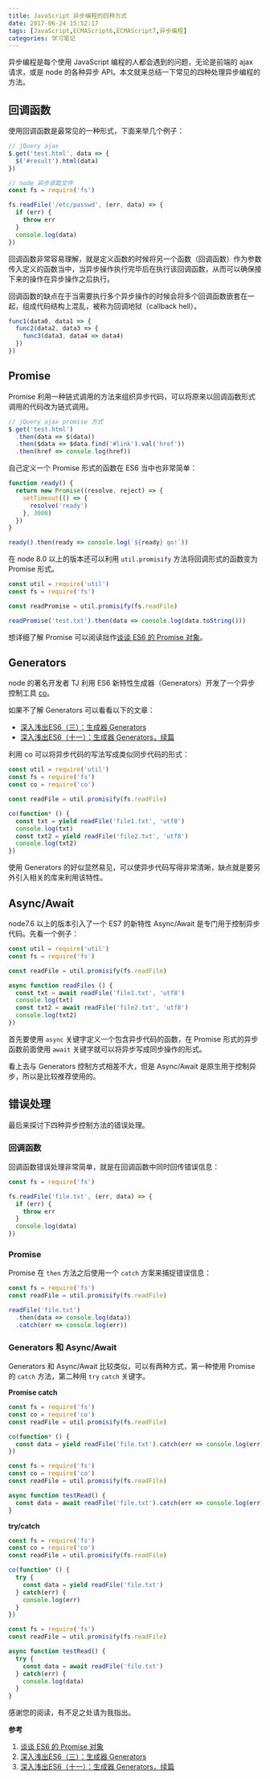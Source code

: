 ```yaml
---
title: JavaScript 异步编程的四种方式
date: 2017-06-24 15:52:17
tags: [JavaScript,ECMAScript6,ECMAScript7,异步编程]
categories: 学习笔记
---
```


异步编程是每个使用 JavaScript 编程的人都会遇到的问题，无论是前端的 ajax 请求，或是 node 的各种异步 API。本文就来总结一下常见的四种处理异步编程的方法。

<!-- more -->

## 回调函数

使用回调函数是最常见的一种形式，下面来举几个例子：

```javascript
// jQuery ajax
$.get('test.html', data => {
  $('#result').html(data)
})
```

```javascript
// node 异步读取文件
const fs = require('fs')

fs.readFile('/etc/passwd', (err, data) => {
  if (err) {
    throw err
  }
  console.log(data)
})
```
回调函数非常容易理解，就是定义函数的时候将另一个函数（回调函数）作为参数传入定义的函数当中，当异步操作执行完毕后在执行该回调函数，从而可以确保接下来的操作在异步操作之后执行。

回调函数的缺点在于当需要执行多个异步操作的时候会将多个回调函数嵌套在一起，组成代码结构上混乱，被称为回调地狱（callback hell）。

```javascript
func1(data0, data1 => {
  func2(data2, data3 => {
    func3(data3, data4 => data4)
  })
})
```

## Promise

Promise 利用一种链式调用的方法来组织异步代码，可以将原来以回调函数形式调用的代码改为链式调用。

```javascript
// jQuery ajax promise 方式
$.get('test.html')
  .then(data => $(data))
  .then($data => $data.find('#link').val('href'))
  .then(href => console.log(href))
```

自己定义一个 Promise 形式的函数在 ES6 当中也非常简单：

```javascript
function ready() {
  return new Promise((resolve, reject) => {
    setTimeout(() => {
      resolve('ready')
    }, 3000)
  })
}

ready().then(ready => console.log(`${ready} go!`))
```

在 node 8.0 以上的版本还可以利用 `util.promisify` 方法将回调形式的函数变为 Promise 形式。

```javascript
const util = require('util')
const fs = require('fs')

const readPromise = util.promisify(fs.readFile)

readPromise('test.txt').then(data => console.log(data.toString()))
```

想详细了解 Promise 可以阅读拙作[谈谈 ES6 的 Promise 对象](http://blog.acwong.org/2015/06/22/es6-promise/)。

## Generators

node 的著名开发者 TJ 利用 ES6 新特性生成器（Generators）开发了一个异步控制工具 [co](https://github.com/tj/co)。

如果不了解 Generators 可以看看以下的文章：

- [深入浅出ES6（三）：生成器 Generators](http://www.infoq.com/cn/articles/es6-in-depth-generators)
- [深入浅出ES6（十一）：生成器 Generators，续篇](http://www.infoq.com/cn/articles/es6-in-depth-generators-continued)

利用 co 可以将异步代码的写法写成类似同步代码的形式：

```javascript
const util = require('util')
const fs = require('fs')
const co = require('co')

const readFile = util.promisify(fs.readFile)

co(function* () {
  const txt = yield readFile('file1.txt', 'utf8')
  console.log(txt)
  const txt2 = yield readFile('file2.txt', 'utf8')
  console.log(txt2)
})
```

使用 Generators 的好似显然易见，可以使异步代码写得非常清晰，缺点就是要另外引入相关的库来利用该特性。

## Async/Await

node7.6 以上的版本引入了一个 ES7 的新特性 Async/Await 是专门用于控制异步代码。先看一个例子：

```javascript
const util = require('util')
const fs = require('fs')

const readFile = util.promisify(fs.readFile)

async function readFiles () {
  const txt = await readFile('file1.txt', 'utf8')
  console.log(txt)
  const txt2 = await readFile('file2.txt', 'utf8')
  console.log(txt2)
})
```

首先要使用 `async` 关键字定义一个包含异步代码的函数，在 Promise 形式的异步函数前面使用 `await` 关键字就可以将异步写成同步操作的形式。

看上去与 Generators 控制方式相差不大，但是 Async/Await 是原生用于控制异步，所以是比较推荐使用的。

## 错误处理

最后来探讨下四种异步控制方法的错误处理。

### 回调函数

回调函数错误处理非常简单，就是在回调函数中同时回传错误信息：

```javascript
const fs = require('fs')

fs.readFile('file.txt', (err, data) => {
  if (err) {
    throw err
  }
  console.log(data)
})
```

### Promise

Promise 在 `then` 方法之后使用一个 `catch` 方案来捕捉错误信息：

```javascript
const fs = require('fs')
const readFile = util.promisify(fs.readFile)

readFile('file.txt')
  .then(data => console.log(data))
  .catch(err => console.log(err))
```

### Generators 和 Async/Await

Generators 和 Async/Await 比较类似，可以有两种方式，第一种使用 Promise 的 `catch` 方法，第二种用 `try` `catch` 关键字。

**Promise catch**

```javascript
const fs = require('fs')
const co = require('co')
const readFile = util.promisify(fs.readFile)

co(function* () {
  const data = yield readFile('file.txt').catch(err => console.log(err))
})
```

```javascript
const fs = require('fs')
const co = require('co')
const readFile = util.promisify(fs.readFile)

async function testRead() {
  const data = await readFile('file.txt').catch(err => console.log(err))
}
```

**try/catch**

```javascript
const fs = require('fs')
const co = require('co')
const readFile = util.promisify(fs.readFile)

co(function* () {
  try {
    const data = yield readFile('file.txt')
  } catch(err) {
    console.log(err)
  }
})
```

```javascript
const fs = require('fs')
const readFile = util.promisify(fs.readFile)

async function testRead() {
  try {
    const data = await readFile('file.txt')
  } catch(err) {
    console.log(data)
  }
}
```

感谢您的阅读，有不足之处请为我指出。

**参考**

1. [谈谈 ES6 的 Promise 对象](http://blog.acwong.org/2015/06/22/es6-promise/)
2. [深入浅出ES6（三）：生成器 Generators](http://www.infoq.com/cn/articles/es6-in-depth-generators)
3. [深入浅出ES6（十一）：生成器 Generators，续篇](http://www.infoq.com/cn/articles/es6-in-depth-generators-continued)